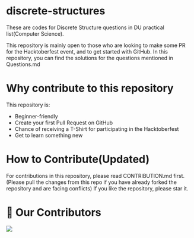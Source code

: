 # discrete-structures

These are codes for Discrete Structure questions in DU practical list(Computer Science). 

This repository is mainly open to those who are looking to make some PR for the Hacktoberfest event, and to get started with GitHub.
In this repository, you can find the solutions for the questions mentioned in Questions.md

# Why contribute to this repository
This repository is:
* Beginner-friendly
* Create your first Pull Request on GitHub
* Chance of receiving a T-Shirt for participating in the Hacktoberfest
* Get to learn something new

# How to Contribute(Updated)
For contributions in this repository, please read CONTRIBUTION.md first. 
(Please pull the changes from this repo if you have already forked the repository and are facing conflicts) If you like the repository, please star it.

# :handshake: Our Contributors
<a href="https://github.com/Swatigupta-droid/discrete-structures/graphs/contributors">
  <img src="https://contrib.rocks/image?repo=Swatigupta-droid/discrete-structures" />
</a>
